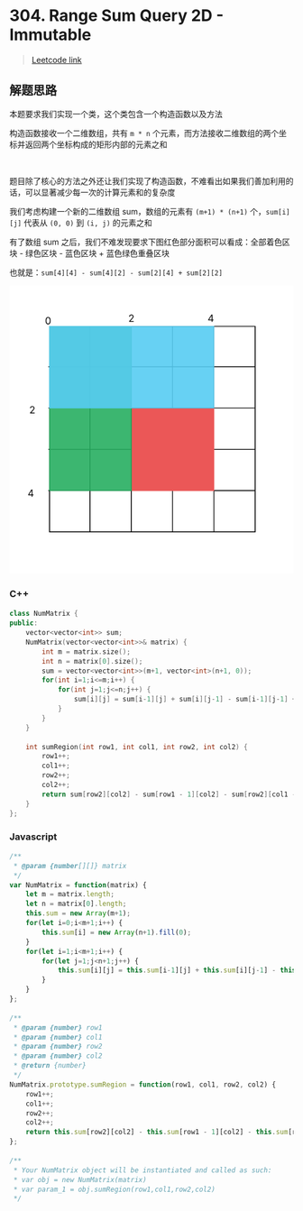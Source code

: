 # 304. Range Sum Query 2D - Immutable

> [Leetcode link](https://leetcode.com/problems/range-sum-query-2d-immutable/)



## 解题思路

本题要求我们实现一个类，这个类包含一个构造函数以及方法

构造函数接收一个二维数组，共有 `m * n` 个元素，而方法接收二维数组的两个坐标并返回两个坐标构成的矩形内部的元素之和

<br />

题目除了核心的方法之外还让我们实现了构造函数，不难看出如果我们善加利用的话，可以显著减少每一次的计算元素和的复杂度

我们考虑构建一个新的二维数组 sum，数组的元素有 `(m+1) * (n+1)` 个，`sum[i][j]` 代表从 `(0, 0)` 到 `(i, j)` 的元素之和

有了数组 sum 之后，我们不难发现要求下图红色部分面积可以看成：全部着色区块 - 绿色区块 - 蓝色区块 + 蓝色绿色重叠区块

也就是：`sum[4][4] - sum[4][2] - sum[2][4] + sum[2][2]`

![304](.././assets/304.svg)

### C++

```cpp
class NumMatrix {
public:
    vector<vector<int>> sum;
    NumMatrix(vector<vector<int>>& matrix) {
        int m = matrix.size();
        int n = matrix[0].size();
        sum = vector<vector<int>>(m+1, vector<int>(n+1, 0));
        for(int i=1;i<=m;i++) {
            for(int j=1;j<=n;j++) {
                sum[i][j] = sum[i-1][j] + sum[i][j-1] - sum[i-1][j-1] + matrix[i - 1][j - 1];
            }
        }
    }
    
    int sumRegion(int row1, int col1, int row2, int col2) {
        row1++;
        col1++;
        row2++;
        col2++;
        return sum[row2][col2] - sum[row1 - 1][col2] - sum[row2][col1 - 1] + sum[row1 - 1][col1 - 1];
    }
};
```



### Javascript

```js
/**
 * @param {number[][]} matrix
 */
var NumMatrix = function(matrix) {
    let m = matrix.length;
    let n = matrix[0].length;
    this.sum = new Array(m+1);
    for(let i=0;i<m+1;i++) {
        this.sum[i] = new Array(n+1).fill(0);
    }
    for(let i=1;i<m+1;i++) {
        for(let j=1;j<n+1;j++) {
            this.sum[i][j] = this.sum[i-1][j] + this.sum[i][j-1] - this.sum[i-1][j-1] + matrix[i-1][j-1];
        }
    }
};

/** 
 * @param {number} row1 
 * @param {number} col1 
 * @param {number} row2 
 * @param {number} col2
 * @return {number}
 */
NumMatrix.prototype.sumRegion = function(row1, col1, row2, col2) {
    row1++;
    col1++;
    row2++;
    col2++;
    return this.sum[row2][col2] - this.sum[row1 - 1][col2] - this.sum[row2][col1 - 1] + this.sum[row1 - 1][col1 - 1];
};

/** 
 * Your NumMatrix object will be instantiated and called as such:
 * var obj = new NumMatrix(matrix)
 * var param_1 = obj.sumRegion(row1,col1,row2,col2)
 */
```

